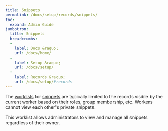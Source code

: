 ```yaml
---
title: Snippets
permalink: /docs/setup/records/snippets/
toc:
  expand: Admin Guide
jumbotron:
  title: Snippets
  breadcrumbs:
  - 
    label: Docs &raquo;
    url: /docs/home/
  - 
    label: Setup &raquo;
    url: /docs/setup/
  - 
    label: Records &raquo;
    url: /docs/setup/#records
---
```


The [worklists](/docs/worklists/) for [snippets](/docs/snippets/) are typically limited to the records visible by the current worker based on their roles, group membership, etc.  Workers cannot view each other's private snippets.

This worklist allows administrators to view and manage all snippets regardless of their owner.
